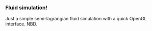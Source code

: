 ### Fluid simulation!

Just a simple semi-lagrangian fluid simulation with a quick OpenGL interface. NBD.
